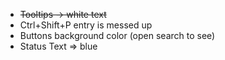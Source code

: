 - ~~Tooltips -> white text~~
- Ctrl+Shift+P entry is messed up
- Buttons background color (open search to see)
- Status Text => blue

